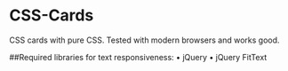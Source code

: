 # CSS-Cards
CSS cards with pure CSS. Tested with modern browsers and works good.


##Required libraries for text responsiveness:
•	jQuery 
•	jQuery FitText

